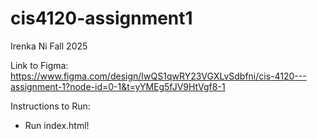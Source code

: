 # cis4120-assignment1
Irenka Ni
Fall 2025

Link to Figma: https://www.figma.com/design/IwQS1qwRY23VGXLvSdbfni/cis-4120---assignment-1?node-id=0-1&t=yYMEg5fJV9HtVgf8-1

Instructions to Run: 
- Run index.html!
